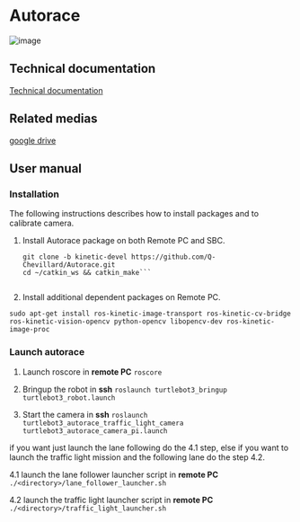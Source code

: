# Autorace
![image](https://user-images.githubusercontent.com/62595618/145738760-61a1fe0c-c297-4c03-8b36-6aabd3469caa.png)

## Technical documentation
[Technical documentation](https://github.com/Q-Chevillard/Autorace/blob/511b83aabb3bfb0c0444316ae1cb6c88e4e65f3f/Technical%20Documentation.pdf)

## Related medias
[google drive](https://drive.google.com/drive/folders/1oEMVAOJoUQk3slDalRYiPA_bhgDXfmDj?usp=sharing)

## User manual
### Installation
The following instructions describes how to install packages and to calibrate camera.

1. Install Autorace package on both Remote PC and SBC.
   ```cd ~/catkin_ws/src/
   git clone -b kinetic-devel https://github.com/Q-Chevillard/Autorace.git
   cd ~/catkin_ws && catkin_make```


2. Install additional dependent packages on Remote PC.

```sudo apt-get install ros-kinetic-image-transport ros-kinetic-cv-bridge ros-kinetic-vision-opencv python-opencv libopencv-dev ros-kinetic-image-proc```

### Launch autorace
1. Launch roscore in **remote PC**
   ```roscore```

2. Bringup the robot in **ssh**
   ```roslaunch turtlebot3_bringup turtlebot3_robot.launch```
   
3. Start the camera in **ssh**
   ```roslaunch turtlebot3_autorace_traffic_light_camera turtlebot3_autorace_camera_pi.launch```
   
if you want just launch the lane following do the 4.1 step, else if you want to launch the traffic light mission and the following lane do the step 4.2.

4.1 launch the lane follower launcher script in **remote PC**
   ```./<directory>/lane_follower_launcher.sh```

4.2 launch the traffic light launcher script in **remote PC**
   ```./<directory>/traffic_light_launcher.sh```
